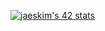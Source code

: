 [![jaeskim's 42 stats](https://badge42.herokuapp.com/api/stats/hyudai?cursus=42cursus)](https://github.com/JaeSeoKim/badge42)
